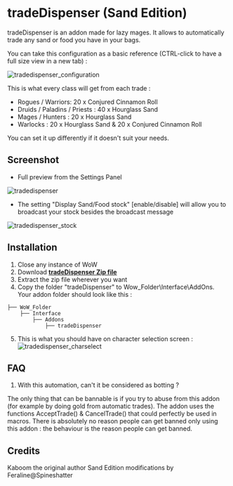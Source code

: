 # tradeDispenser (Sand Edition)

tradeDispenser is an addon made for lazy mages. It allows to automatically trade any sand or food you have in your bags.

You can take this configuration as a basic reference (CTRL-click to have a full size view in a new tab) :

![tradedispenser_configuration](https://user-images.githubusercontent.com/24671466/26872536-2704e430-4b77-11e7-82f3-3dd6279518f5.png)

This is what every class will get from each trade :
- Rogues / Warriors: 20 x Conjured Cinnamon Roll
- Druids / Paladins / Priests : 40 x Hourglass Sand
- Mages / Hunters : 20 x Hourglass Sand
- Warlocks : 20 x Hourglass Sand & 20 x Conjured Cinnamon Roll

You can set it up differently if it doesn't suit your needs.

## Screenshot

- Full preview from the Settings Panel

![tradedispenser](https://user-images.githubusercontent.com/24671466/26871282-f6eefc08-4b72-11e7-941f-e6af5f4bf612.png)

- The setting "Display Sand/Food stock" [enable/disable] will allow you to broadcast your stock besides the broadcast message

![tradedispenser_stock](https://user-images.githubusercontent.com/24671466/26871775-987ccbe4-4b74-11e7-85c6-3343253bb652.png)

## Installation
1. Close any instance of WoW
2. Download **[tradeDispenser Zip file](https://github.com/Linae-Kronos/tradeDispenser/archive/master.zip)**
3. Extract the zip file wherever you want
4. Copy the folder "tradeDispenser" to Wow_Folder\Interface\AddOns. Your addon folder should look like this :
```
├── WoW_Folder
    ├── Interface
        ├── Addons
            ├── tradeDispenser
```

5. This is what you should have on character selection screen :
![tradedispenser_charselect](https://user-images.githubusercontent.com/24671466/26873077-eda4328e-4b78-11e7-8263-102dfae89e37.png)

## FAQ

1. With this automation, can't it be considered as botting ?

The only thing that can be bannable is if you try to abuse from this addon (for example by doing gold from automatic trades). The addon uses the functions AcceptTrade() & CancelTrade() that could perfectly be used in macros. There is absolutely no reason people can get banned only using this addon : the behaviour is the reason people can get banned.

## Credits

Kaboom the original author
Sand Edition modifications by Feraline@Spineshatter